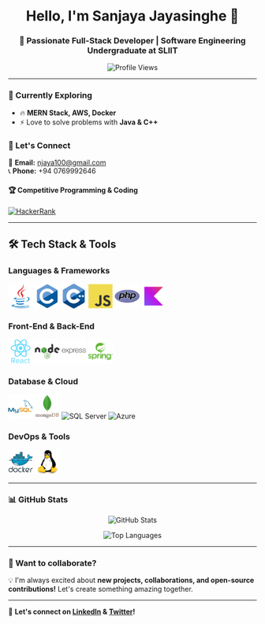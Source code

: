 <h1 align="center">Hello, I'm Sanjaya Jayasinghe 👋</h1>
<h3 align="center">🚀 Passionate Full-Stack Developer | Software Engineering Undergraduate at SLIIT</h3>

<p align="center">
  <img src="https://komarev.com/ghpvc/?username=sanjaya1105&label=Profile%20views&color=0e75b6&style=flat" alt="Profile Views" />
</p>

---

### 🌱 Currently Exploring  
- 🔥 **MERN Stack, AWS, Docker**  
- ⚡ Love to solve problems with **Java & C++**  

### 💬 Let's Connect  
📩 **Email:** njaya100@gmail.com  
📞 **Phone:** +94 0769992646  

#### 🏆 Competitive Programming & Coding  
<a href="https://www.hackerrank.com/@njaya100" target="_blank">
  <img align="center" src="https://raw.githubusercontent.com/rahuldkjain/github-profile-readme-generator/master/src/images/icons/Social/hackerrank.svg" alt="HackerRank" height="40" width="40" />
</a>  

---

## 🛠️ Tech Stack & Tools  

### **Languages & Frameworks**  
<p>
  <img src="https://raw.githubusercontent.com/devicons/devicon/master/icons/java/java-original.svg" alt="Java" width="50" height="50"/>
  <img src="https://raw.githubusercontent.com/devicons/devicon/master/icons/c/c-original.svg" alt="C" width="50" height="50"/>
  <img src="https://raw.githubusercontent.com/devicons/devicon/master/icons/cplusplus/cplusplus-original.svg" alt="C++" width="50" height="50"/>
  <img src="https://raw.githubusercontent.com/devicons/devicon/master/icons/javascript/javascript-original.svg" alt="JavaScript" width="50" height="50"/>
  <img src="https://raw.githubusercontent.com/devicons/devicon/master/icons/php/php-original.svg" alt="PHP" width="50" height="50"/>
  <img src="https://raw.githubusercontent.com/devicons/devicon/master/icons/kotlin/kotlin-original.svg" alt="Kotlin" width="50" height="50"/>
</p>

### **Front-End & Back-End**  
<p>
  <img src="https://raw.githubusercontent.com/devicons/devicon/master/icons/react/react-original-wordmark.svg" alt="React" width="50" height="50"/>
  <img src="https://raw.githubusercontent.com/devicons/devicon/master/icons/nodejs/nodejs-original-wordmark.svg" alt="Node.js" width="50" height="50"/>
  <img src="https://raw.githubusercontent.com/devicons/devicon/master/icons/express/express-original-wordmark.svg" alt="Express.js" width="50" height="50"/>
  <img src="https://raw.githubusercontent.com/devicons/devicon/master/icons/spring/spring-original-wordmark.svg" alt="Spring Boot" width="50" height="50"/>
</p>

### **Database & Cloud**  
<p>
  <img src="https://raw.githubusercontent.com/devicons/devicon/master/icons/mysql/mysql-original-wordmark.svg" alt="MySQL" width="50" height="50"/>
  <img src="https://raw.githubusercontent.com/devicons/devicon/master/icons/mongodb/mongodb-original-wordmark.svg" alt="MongoDB" width="50" height="50"/>
  <img src="https://www.svgrepo.com/show/303229/microsoft-sql-server-logo.svg" alt="SQL Server" width="50" height="50"/>
  <img src="https://www.vectorlogo.zone/logos/microsoft_azure/microsoft_azure-icon.svg" alt="Azure" width="50" height="50"/>
</p>

### **DevOps & Tools**  
<p>
  <img src="https://raw.githubusercontent.com/devicons/devicon/master/icons/docker/docker-original-wordmark.svg" alt="Docker" width="50" height="50"/>
  <img src="https://raw.githubusercontent.com/devicons/devicon/master/icons/linux/linux-original.svg" alt="Linux" width="50" height="50"/>
</p>

---

### 📊 GitHub Stats  
<p align="center">
  <img src="https://github-readme-stats.vercel.app/api?username=sanjaya1105&show_icons=true&theme=radical" alt="GitHub Stats"/>
</p>


<p align="center">
  <img src="https://github-readme-stats.vercel.app/api/top-langs/?username=sanjaya1105&layout=compact&theme=radical" alt="Top Languages"/>
</p>

---

### 🚀 Want to collaborate?  
💡 I'm always excited about **new projects, collaborations, and open-source contributions!** Let's create something amazing together.  

---

🔗 **Let's connect on [LinkedIn](https://www.linkedin.com/in/sanjaya-jayasinghe-141537253/) & [Twitter](https://x.com/SanjayaJayasi14)!**  
